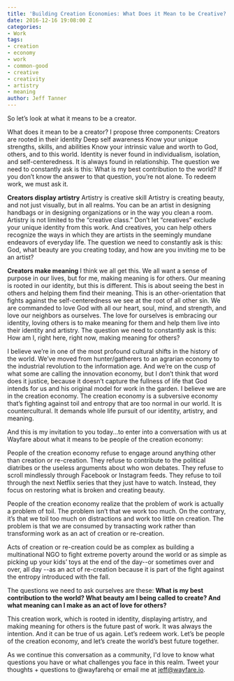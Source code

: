 ```yaml
---
title: 'Building Creation Economies: What Does it Mean to be Creative?'
date: 2016-12-16 19:08:00 Z
categories:
- Work
tags:
- creation
- economy
- work
- common-good
- creative
- creativity
- artistry
- meaning
author: Jeff Tanner
---
```


So let’s look at what it means to be a creator.

What does it mean to be a creator? I propose three components:
Creators are rooted in their identity
Deep self awareness
Know your unique strengths, skills, and abilities
Know your intrinsic value and worth to God, others, and to this world.
Identity is never found in individualism, isolation, and self-centeredness. It is always found in relationship.
The question we need to constantly ask is this: What is my best contribution to the world? If you don’t know the answer to that question, you’re not alone. To redeem work, we must ask it.

**Creators display artistry**
Artistry is creative skill
Artistry is creating beauty, and not just visually, but in all realms. 
You can be an artist in designing handbags or in designing organizations or in the way you clean a room.
Artistry is not limited to the “creative class.” Don’t let “creatives” exclude your unique identity from this work.
And creatives, you can help others recognize the ways in which they are artists in the seemingly mundane endeavors of everyday life.
The question we need to constantly ask is this: God, what beauty are you creating today, and how are you inviting me to be an artist?

**Creators make meaning**
I think we all get this. We all want a sense of purpose in our lives, but for me, making meaning is for others. Our meaning is rooted in our identity, but this is different. This is about seeing the best in others and helping them find their meaning.
This is an other-orientation that fights against the self-centeredness we see at the root of all other sin. 
We are commanded to love God with all our heart, soul, mind, and strength, and love our neighbors as ourselves. The love for ourselves is embracing our identity, loving others is to make meaning for them and help them live into their identity and artistry. 
The question we need to constantly ask is this: How am I, right here, right now, making meaning for others?

I believe we’re in one of the most profound cultural shifts in the history of the world. We’ve moved from hunter/gatherers to an agrarian economy to the industrial revolution to the information age. And we’re on the cusp of what some are calling the innovation economy, but I don’t think that word does it justice, because it doesn’t capture the fullness of life that God intends for us and his original model for work in the garden. I believe we are in the creation economy. The creation economy is a subversive economy that’s fighting against toil and entropy that are too normal in our world. It is countercultural. It demands whole life pursuit of our identity, artistry, and meaning.

And this is my invitation to you today...to enter into a conversation with us at Wayfare about what it means to be people of the creation economy: 

People of the creation economy refuse to engage around anything other than creation or re-creation. They refuse to contribute to the political diatribes or the useless arguments about who won debates. They refuse to scroll mindlessly through Facebook or Instagram feeds. They refuse to toil through the next Netflix series that they just have to watch. Instead, they focus on restoring what is broken and creating beauty. 

People of the creation economy realize that the problem of work is actually a problem of toil. The problem isn’t that we work too much. On the contrary, it’s that we toil too much on distractions and work too little on creation. The problem is that we are consumed by transacting work rather than transforming work as an act of creation or re-creation. 

Acts of creation or re-creation could be as complex as building a multinational NGO to fight extreme poverty around the world or as simple as picking up your kids’ toys at the end of the day--or sometimes over and over, all day --as an act of re-creation because it is part of the fight against the entropy introduced with the fall.

The questions we need to ask ourselves are these: **What is my best contribution to the world? What beauty am I being called to create? And what meaning can I make as an act of love for others?**

This creation work, which is rooted in identity, displaying artistry, and making meaning for others is the future past of work. It was always the intention. And it can be true of us again. Let’s redeem work. Let’s be people of the creation economy, and let’s create the world’s best future together.

As we continue this conversation as a community, I'd love to know what questions you have or what challenges you face in this realm. Tweet your thoughts + questions to @wayfarehq or email me at jeff@wayfare.io. 
